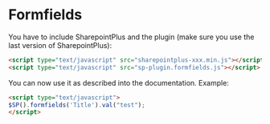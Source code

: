 Formfields
============

You have to include SharepointPlus and the plugin (make sure you use the last version of SharepointPlus):
````html
<script type="text/javascript" src="sharepointplus-xxx.min.js"></script>
<script type="text/javascript" src="sp-plugin.formfields.js"></script>
````

You can now use it as described into the documentation. Example:
````html
<script type="text/javascript">
$SP().formfields('Title').val("test");
</script>
````
